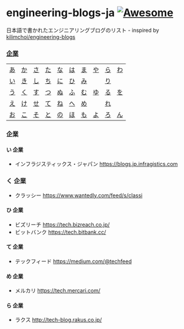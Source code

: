 # engineering-blogs-ja [![Awesome](https://cdn.rawgit.com/sindresorhus/awesome/d7305f38d29fed78fa85652e3a63e154dd8e8829/media/badge.svg)](https://github.com/sindresorhus/awesome)

日本語で書かれたエンジニアリングブログのリスト - inspired by [kilimchoi/engineering-blogs](https://github.com/kilimchoi/engineering-blogs)

### [企業](#企業-1)

|     |     |     |     |     |     |     |     |     |     |
|:-:  |:-:  |:-:  |:-:  |:-:  |:-:  |:-:  |:-:  |:-:  |:-:  |
| [あ](#あ-企業) 	| [か](#か-企業) 	| [さ](#さ-企業) 	| [た](#た-企業) 	| [な](#な-企業) 	| [は](#は-企業) 	| [ま](#ま-企業) 	| [や](#や-企業) 	| [ら](#ら-企業) 	| [わ](#わ-企業) 	|
| [い](#い-企業) 	| [き](#き-企業) 	| [し](#し-企業) 	| [ち](#ち-企業) 	| [に](#に-企業) 	| [ひ](#ひ-企業) 	| [み](#み-企業) 	|  	| [り](#り-企業) 	|  	|
| [う](#う-企業) 	| [く](#く-企業) 	| [す](#す-企業) 	| [つ](#つ-企業) 	| [ぬ](#ぬ-企業) 	| [ふ](#ふ-企業) 	| [む](#む-企業) 	| [ゆ](#ゆ-企業) 	| [る](#る-企業) 	| [を](#を-企業) 	|
| [え](#え-企業) 	| [け](#け-企業) 	| [せ](#せ-企業) 	| [て](#て-企業) 	| [ね](#ね-企業) 	| [へ](#へ-企業) 	| [め](#め-企業) 	|  	| [れ](#れ-企業) 	|  	|
| [お](#お-企業) 	| [こ](#こ-企業) 	| [そ](#そ-企業) 	| [と](#と-企業) 	| [の](#の-企業) 	| [ほ](#ほ-企業) 	| [も](#も-企業) 	| [よ](#よ-企業) 	| [ろ](#ろ-企業) 	| [ん](#ん-企業) 	|

### 企業

#### い 企業

- インフラジスティックス・ジャパン https://blogs.jp.infragistics.com

### く 企業

- クラッシー https://www.wantedly.com/feed/s/classi

#### ひ 企業

- ビズリーチ https://tech.bizreach.co.jp/
- ビットバンク https://tech.bitbank.cc/

#### て 企業

- テックフィード https://medium.com/@techfeed

#### め 企業

- メルカリ https://tech.mercari.com/

#### ら 企業

- ラクス http://tech-blog.rakus.co.jp/
